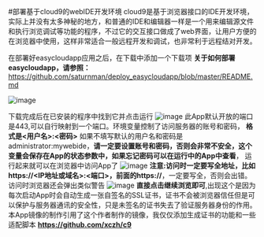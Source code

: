 #部署基于cloud9的webIDE开发环境
cloud9是基于浏览器接口的IDE开发环境，实际上并没有太多神秘的地方，和普通的IDE和编辑器一样是一个用来编辑源文件和执行浏览调试等功能的程序，不过它的交互接口做成了web界面，让用户方便的在浏览器中使用，这样非常适合一般远程开发和调试，也非常利于远程结对开发。

在部署好easycloudapp应用之后，在下载中添加一个下载项
**关于如何部署easycloudapp，请参照：**
https://github.com/saturnman/deploy_easycloudapp/blob/master/README.md

![image](https://user-images.githubusercontent.com/1621543/41632737-ebc40416-746d-11e8-9df4-235def84c62f.png)

下载完成后在已安装的程序中找到它并点击运行
![image](https://user-images.githubusercontent.com/1621543/41632740-f07fb626-746d-11e8-8317-41398c8cc2b3.png)
此App默认开放的端口是443,可以自行映射到一个端口。环境变量控制了访问服务器的账号和密码，
**格式是<用户名>:<密码>**
如果不填写默认的用户名和密码是administrator:mywebide，**请一定要设置账号和密码，否则会非常不安全，这个变量会保存在App的状态参数中，如果忘记密码可以在运行中的App中查看**，
运行起来就可以在浏览器中访问App了
![image](https://user-images.githubusercontent.com/1621543/41632741-f329ea90-746d-11e8-845e-3947b26478b2.png)
**注意:访问时一定要写全地址，比如https://<IP地址或域名>:<端口>，前面的https://**，一定要写全，否则会出错。访问时浏览器还会弹出类似警告
![image](https://user-images.githubusercontent.com/1621543/41632880-a4f41a02-746e-11e8-91ed-f2a77e7aaf7a.png)
**直接点击继续浏览即可**,出现这个是因为每次启动App时会自动生成一张自签名的SSL证书，证书不会被浏览器信任但是可以保护与服务器通讯的安全性，只是未签名的证书失去了验证服务器身份的作用。
本App镜像的制作引用了这个作者制作的镜像，我仅仅添加生成证书的功能和一些适配脚本
**https://github.com/xczh/c9**
